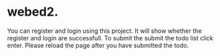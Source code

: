 # webed2.
You can register and login using this project. 
It will show whether the register and login are successfull.
To submit the submit the todo list click enter.
Please reload the page after you have submitted the todo.
